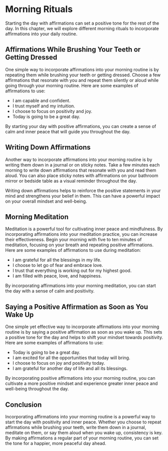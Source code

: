 # Morning Rituals

Starting the day with affirmations can set a positive tone for the rest of the day. In this chapter, we will explore different morning rituals to incorporate affirmations into your daily routine.

Affirmations While Brushing Your Teeth or Getting Dressed
---------------------------------------------------------

One simple way to incorporate affirmations into your morning routine is by repeating them while brushing your teeth or getting dressed. Choose a few affirmations that resonate with you and repeat them silently or aloud while going through your morning routine. Here are some examples of affirmations to use:

* I am capable and confident.
* I trust myself and my intuition.
* I choose to focus on positivity and joy.
* Today is going to be a great day.

By starting your day with positive affirmations, you can create a sense of calm and inner peace that will guide you throughout the day.

Writing Down Affirmations
-------------------------

Another way to incorporate affirmations into your morning routine is by writing them down in a journal or on sticky notes. Take a few minutes each morning to write down affirmations that resonate with you and read them aloud. You can also place sticky notes with affirmations on your bathroom mirror or bedside table as a visual reminder throughout the day.

Writing down affirmations helps to reinforce the positive statements in your mind and strengthens your belief in them. This can have a powerful impact on your overall mindset and well-being.

Morning Meditation
------------------

Meditation is a powerful tool for cultivating inner peace and mindfulness. By incorporating affirmations into your meditation practice, you can increase their effectiveness. Begin your morning with five to ten minutes of meditation, focusing on your breath and repeating positive affirmations. Here are some examples of affirmations to use during meditation:

* I am grateful for all the blessings in my life.
* I choose to let go of fear and embrace love.
* I trust that everything is working out for my highest good.
* I am filled with peace, love, and happiness.

By incorporating affirmations into your morning meditation, you can start the day with a sense of calm and positivity.

Saying a Positive Affirmation as Soon as You Wake Up
----------------------------------------------------

One simple yet effective way to incorporate affirmations into your morning routine is by saying a positive affirmation as soon as you wake up. This sets a positive tone for the day and helps to shift your mindset towards positivity. Here are some examples of affirmations to use:

* Today is going to be a great day.
* I am excited for all the opportunities that today will bring.
* I choose to focus on joy and positivity today.
* I am grateful for another day of life and all its blessings.

By incorporating positive affirmations into your morning routine, you can cultivate a more positive mindset and experience greater inner peace and well-being throughout the day.

Conclusion
----------

Incorporating affirmations into your morning routine is a powerful way to start the day with positivity and inner peace. Whether you choose to repeat affirmations while brushing your teeth, write them down in a journal, meditate on them, or say them aloud when you wake up, consistency is key. By making affirmations a regular part of your morning routine, you can set the tone for a happier, more peaceful day ahead.
